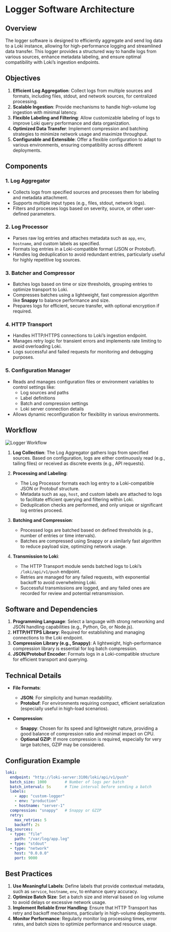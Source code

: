 # Logger Software Architecture

## Overview

The logger software is designed to efficiently aggregate and send log data to a Loki instance, allowing for high-performance logging and streamlined data transfer. This logger provides a structured way to handle logs from various sources, enhance metadata labeling, and ensure optimal compatibility with Loki’s ingestion endpoints.

## Objectives

1. **Efficient Log Aggregation**: Collect logs from multiple sources and formats, including files, stdout, and network sources, for centralized processing.
2. **Scalable Ingestion**: Provide mechanisms to handle high-volume log ingestion with minimal latency.
3. **Flexible Labeling and Filtering**: Allow customizable labeling of logs to improve Loki query performance and data organization.
4. **Optimized Data Transfer**: Implement compression and batching strategies to minimize network usage and maximize throughput.
5. **Configurable and Extensible**: Offer a flexible configuration to adapt to various environments, ensuring compatibility across different deployments.

## Components

### 1. **Log Aggregator**
   - Collects logs from specified sources and processes them for labeling and metadata attachment.
   - Supports multiple input types (e.g., files, stdout, network logs).
   - Filters and processes logs based on severity, source, or other user-defined parameters.

### 2. **Log Processor**
   - Parses raw log entries and attaches metadata such as `app`, `env`, `hostname`, and custom labels as specified.
   - Formats log entries in a Loki-compatible format (JSON or Protobuf).
   - Handles log deduplication to avoid redundant entries, particularly useful for highly repetitive log sources.

### 3. **Batcher and Compressor**
   - Batches logs based on time or size thresholds, grouping entries to optimize transport to Loki.
   - Compresses batches using a lightweight, fast compression algorithm like **Snappy** to balance performance and size.
   - Prepares logs for efficient, secure transfer, with optional encryption if required.

### 4. **HTTP Transport**
   - Handles HTTP/HTTPS connections to Loki’s ingestion endpoint.
   - Manages retry logic for transient errors and implements rate limiting to avoid overloading Loki.
   - Logs successful and failed requests for monitoring and debugging purposes.

### 5. **Configuration Manager**
   - Reads and manages configuration files or environment variables to control settings like:
     - Log sources and paths
     - Label definitions
     - Batch and compression settings
     - Loki server connection details
   - Allows dynamic reconfiguration for flexibility in various environments.

## Workflow

![Logger Workflow](./images/loki.excalidraw.png)

1. **Log Collection**: The Log Aggregator gathers logs from specified sources. Based on configuration, logs are either continuously read (e.g., tailing files) or received as discrete events (e.g., API requests).
   
2. **Processing and Labeling**:
   - The Log Processor formats each log entry to a Loki-compatible JSON or Protobuf structure.
   - Metadata such as `app`, `host`, and custom labels are attached to logs to facilitate efficient querying and filtering within Loki.
   - Deduplication checks are performed, and only unique or significant log entries proceed.

3. **Batching and Compression**:
   - Processed logs are batched based on defined thresholds (e.g., number of entries or time intervals).
   - Batches are compressed using Snappy or a similarly fast algorithm to reduce payload size, optimizing network usage.

4. **Transmission to Loki**:
   - The HTTP Transport module sends batched logs to Loki’s `/loki/api/v1/push` endpoint.
   - Retries are managed for any failed requests, with exponential backoff to avoid overwhelming Loki.
   - Successful transmissions are logged, and any failed ones are recorded for review and potential retransmission.

## Software and Dependencies

1. **Programming Language**: Select a language with strong networking and JSON handling capabilities (e.g., Python, Go, or Node.js).
2. **HTTP/HTTPS Library**: Required for establishing and managing connections to the Loki endpoint.
3. **Compression Library (e.g., Snappy)**: A lightweight, high-performance compression library is essential for log batch compression.
4. **JSON/Protobuf Encoder**: Formats logs in a Loki-compatible structure for efficient transport and querying.

## Technical Details

- **File Formats**:
  - **JSON**: For simplicity and human readability.
  - **Protobuf**: For environments requiring compact, efficient serialization (especially useful in high-load scenarios).

- **Compression**:
  - **Snappy**: Chosen for its speed and lightweight nature, providing a good balance of compression ratio and minimal impact on CPU.
  - **Optional GZIP**: If more compression is required, especially for very large batches, GZIP may be considered.

## Configuration Example

```yaml
loki:
  endpoint: "http://loki-server:3100/loki/api/v1/push"
  batch_size: 1000        # Number of logs per batch
  batch_interval: 5s      # Time interval before sending a batch
  labels:
    - app: "custom-logger"
    - env: "production"
    - hostname: "server-1"
  compression: "snappy"   # Snappy or GZIP
  retry:
    max_retries: 5
    backoff: 2s
log_sources:
  - type: "file"
    path: "/var/log/app.log"
  - type: "stdout"
  - type: "network"
    host: "0.0.0.0"
    port: 9000
```

## Best Practices

1. **Use Meaningful Labels**: Define labels that provide contextual metadata, such as `service`, `hostname`, `env`, to enhance query accuracy.
2. **Optimize Batch Size**: Set a batch size and interval based on log volume to avoid delays or excessive network usage.
3. **Implement Reliable Error Handling**: Ensure that HTTP Transport has retry and backoff mechanisms, particularly in high-volume deployments.
4. **Monitor Performance**: Regularly monitor log processing times, error rates, and batch sizes to optimize performance and resource usage.
